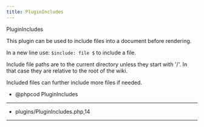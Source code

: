 ```yaml
---
title: PluginIncludes
---
```

PluginIncludes

This plugin can be used to include files into a document before
rendering.

In a new line use: `$include: file $` to include a file.

Include file paths are to the current directory unless they start
with '/'.  In that case they are relative to the root of the
wiki.

Included files can further include more files if needed.

- @phpcod PluginIncludes
 

***
* plugins/PluginIncludes.php,14
***

